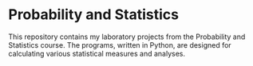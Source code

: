 # Probability and Statistics

This repository contains my laboratory projects from the Probability and Statistics course. 
The programs, written in Python, are designed for calculating various statistical measures and analyses.
